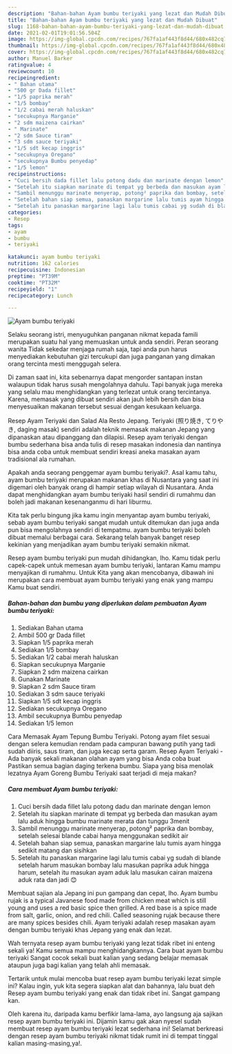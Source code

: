 ```yaml
---
description: "Bahan-bahan Ayam bumbu teriyaki yang lezat dan Mudah Dibuat"
title: "Bahan-bahan Ayam bumbu teriyaki yang lezat dan Mudah Dibuat"
slug: 1168-bahan-bahan-ayam-bumbu-teriyaki-yang-lezat-dan-mudah-dibuat
date: 2021-02-01T19:01:56.504Z
image: https://img-global.cpcdn.com/recipes/767fa1af443f8d44/680x482cq70/ayam-bumbu-teriyaki-foto-resep-utama.jpg
thumbnail: https://img-global.cpcdn.com/recipes/767fa1af443f8d44/680x482cq70/ayam-bumbu-teriyaki-foto-resep-utama.jpg
cover: https://img-global.cpcdn.com/recipes/767fa1af443f8d44/680x482cq70/ayam-bumbu-teriyaki-foto-resep-utama.jpg
author: Manuel Barker
ratingvalue: 4
reviewcount: 10
recipeingredient:
- " Bahan utama"
- "500 gr Dada fillet"
- "1/5 paprika merah"
- "1/5 bombay"
- "1/2 cabai merah haluskan"
- "secukupnya Marganie"
- "2 sdm maizena cairkan"
- " Marinate"
- "2 sdm Sauce tiram"
- "3 sdm sauce teriyaki"
- "1/5 sdt kecap inggris"
- "secukupnya Oregano"
- "secukupnya Bumbu penyedap"
- "1/5 lemon"
recipeinstructions:
- "Cuci bersih dada fillet lalu potong dadu dan marinate dengan lemon"
- "Setelah itu siapkan marinate di tempat yg berbeda dan masukan ayam lalu aduk hingga bumbu marinate merata dan tunggu 3menit"
- "Sambil menunggu marinate menyerap, potong² paprika dan bombay, setelah selesai blande cabai hanya menggunakan sedikit air"
- "Setelah bahan siap semua, panaskan margarine lalu tumis ayam hingga sedikit matang dan sisihkan"
- "Setelah itu panaskan margarine lagi lalu tumis cabai yg sudah di blande setelah harum masukan bombay lalu masukan paprika aduk hingga harum, setelah itu masukan ayam aduk lalu masukan cairan maizena aduk rata dan jadi 😊"
categories:
- Resep
tags:
- ayam
- bumbu
- teriyaki

katakunci: ayam bumbu teriyaki 
nutrition: 162 calories
recipecuisine: Indonesian
preptime: "PT39M"
cooktime: "PT32M"
recipeyield: "1"
recipecategory: Lunch

---
```



![Ayam bumbu teriyaki](https://img-global.cpcdn.com/recipes/767fa1af443f8d44/680x482cq70/ayam-bumbu-teriyaki-foto-resep-utama.jpg)

Selaku seorang istri, menyuguhkan panganan nikmat kepada famili merupakan suatu hal yang memuaskan untuk anda sendiri. Peran seorang  wanita Tidak sekedar menjaga rumah saja, tapi anda pun harus menyediakan kebutuhan gizi tercukupi dan juga panganan yang dimakan orang tercinta mesti menggugah selera.

Di zaman  saat ini, kita sebenarnya dapat mengorder santapan instan walaupun tidak harus susah mengolahnya dahulu. Tapi banyak juga mereka yang selalu mau menghidangkan yang terlezat untuk orang tercintanya. Karena, memasak yang dibuat sendiri akan jauh lebih bersih dan bisa menyesuaikan makanan tersebut sesuai dengan kesukaan keluarga. 

Resep Ayam Teriyaki dan Salad Ala Resto Jepang. Teriyaki (照り焼き, てりやき, daging masak) sendiri adalah teknik memasak makanan Jepang yang dipanaskan atau dipanggang dan dilapisi. Resep ayam teriyaki dengan bumbu sederhana bisa anda tulis di resep masakan indonesia dan nantinya bisa anda coba untuk membuat sendiri kreasi aneka masakan ayam tradisional ala rumahan.

Apakah anda seorang penggemar ayam bumbu teriyaki?. Asal kamu tahu, ayam bumbu teriyaki merupakan makanan khas di Nusantara yang saat ini digemari oleh banyak orang di hampir setiap wilayah di Nusantara. Anda dapat menghidangkan ayam bumbu teriyaki hasil sendiri di rumahmu dan boleh jadi makanan kesenanganmu di hari liburmu.

Kita tak perlu bingung jika kamu ingin menyantap ayam bumbu teriyaki, sebab ayam bumbu teriyaki sangat mudah untuk ditemukan dan juga anda pun bisa mengolahnya sendiri di tempatmu. ayam bumbu teriyaki boleh dibuat memalui berbagai cara. Sekarang telah banyak banget resep kekinian yang menjadikan ayam bumbu teriyaki semakin nikmat.

Resep ayam bumbu teriyaki pun mudah dihidangkan, lho. Kamu tidak perlu capek-capek untuk memesan ayam bumbu teriyaki, lantaran Kamu mampu menyajikan di rumahmu. Untuk Kita yang akan mencobanya, dibawah ini merupakan cara membuat ayam bumbu teriyaki yang enak yang mampu Kamu buat sendiri.

<!--inarticleads1-->

##### Bahan-bahan dan bumbu yang diperlukan dalam pembuatan Ayam bumbu teriyaki:

1. Sediakan  Bahan utama
1. Ambil 500 gr Dada fillet
1. Siapkan 1/5 paprika merah
1. Sediakan 1/5 bombay
1. Sediakan 1/2 cabai merah haluskan
1. Siapkan secukupnya Marganie
1. Siapkan 2 sdm maizena cairkan
1. Gunakan  Marinate
1. Siapkan 2 sdm Sauce tiram
1. Sediakan 3 sdm sauce teriyaki
1. Siapkan 1/5 sdt kecap inggris
1. Sediakan secukupnya Oregano
1. Ambil secukupnya Bumbu penyedap
1. Sediakan 1/5 lemon


Cara Memasak Ayam Tepung Bumbu Teriyaki. Potong ayam filet sesuai dengan selera kemudian rendam pada campuran bawang putih yang tadi sudah diiris, saus tiram, dan juga kecap serta garam. Resep Ayam Teriyaki - Ada banyak sekali makanan olahan ayam yang bisa Anda coba buat Pastikan semua bagian daging terkena bumbu. Siapa yang bisa menolak lezatnya Ayam Goreng Bumbu Teriyaki saat terjadi di meja makan? 

<!--inarticleads2-->

##### Cara membuat Ayam bumbu teriyaki:

1. Cuci bersih dada fillet lalu potong dadu dan marinate dengan lemon
1. Setelah itu siapkan marinate di tempat yg berbeda dan masukan ayam lalu aduk hingga bumbu marinate merata dan tunggu 3menit
1. Sambil menunggu marinate menyerap, potong² paprika dan bombay, setelah selesai blande cabai hanya menggunakan sedikit air
1. Setelah bahan siap semua, panaskan margarine lalu tumis ayam hingga sedikit matang dan sisihkan
1. Setelah itu panaskan margarine lagi lalu tumis cabai yg sudah di blande setelah harum masukan bombay lalu masukan paprika aduk hingga harum, setelah itu masukan ayam aduk lalu masukan cairan maizena aduk rata dan jadi 😊


Membuat sajian ala Jepang ini pun gampang dan cepat, lho. Ayam bumbu rujak is a typical Javanese food made from chicken meat which is still young and uses a red basic spice then grilled. A red base is a spice made from salt, garlic, onion, and red chili. Called seasoning rujak because there are many spices besides chili. Ayam teriyaki adalah resep masakan ayam dengan bumbu teriyaki khas Jepang yang enak dan lezat. 

Wah ternyata resep ayam bumbu teriyaki yang lezat tidak ribet ini enteng sekali ya! Kamu semua mampu menghidangkannya. Cara buat ayam bumbu teriyaki Sangat cocok sekali buat kalian yang sedang belajar memasak ataupun juga bagi kalian yang telah ahli memasak.

Tertarik untuk mulai mencoba buat resep ayam bumbu teriyaki lezat simple ini? Kalau ingin, yuk kita segera siapkan alat dan bahannya, lalu buat deh Resep ayam bumbu teriyaki yang enak dan tidak ribet ini. Sangat gampang kan. 

Oleh karena itu, daripada kamu berfikir lama-lama, ayo langsung aja sajikan resep ayam bumbu teriyaki ini. Dijamin kamu gak akan nyesel sudah membuat resep ayam bumbu teriyaki lezat sederhana ini! Selamat berkreasi dengan resep ayam bumbu teriyaki nikmat tidak rumit ini di tempat tinggal kalian masing-masing,ya!.

